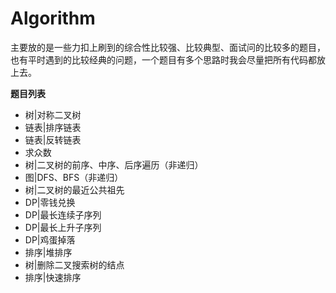 # Algorithm

主要放的是一些力扣上刷到的综合性比较强、比较典型、面试问的比较多的题目，也有平时遇到的比较经典的问题，一个题目有多个思路时我会尽量把所有代码都放上去。

**题目列表**

- 树|对称二叉树
- 链表|排序链表
- 链表|反转链表
- 求众数
- 树|二叉树的前序、中序、后序遍历（非递归）
- 图|DFS、BFS（非递归）
- 树|二叉树的最近公共祖先
- DP|零钱兑换
- DP|最长连续子序列
- DP|最长上升子序列
- DP|鸡蛋掉落
- 排序|堆排序
- 树|删除二叉搜索树的结点
- 排序|快速排序
